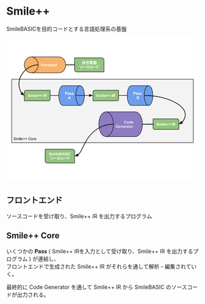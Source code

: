# Smile++

SmileBASICを目的コードとする言語処理系の基盤

<img src="./Smile++.png" alt="Smile++ の全体像">

<!-- ## 関数ライブラリ

## トランスパイラ

Smile++独自の構文で記述したPRGリソースを、SmileBASICインタプリタで実行可能な通常のPRGリソースに変換するプログラム。  
字句解析を行いそれぞれの単語の種類を特定したうえで、独自構文を使用している部分を抽出し通常の構文を使った等価のコードに置き換えて、PRGリソース全体を再構築し出力します。-->

## フロントエンド

ソースコードを受け取り、Smile++ IR を出力するプログラム

## Smile++ Core

いくつかの **Pass** ( Smile++ IRを入力として受け取り、Smile++ IR を出力するプログラム ) が連結し、  
フロントエンドで生成された Smile++ IR がそれらを通して解析・編集されていく。

最終的に Code Generator を通して Smile++ IR から SmileBASIC のソースコードが出力される。
